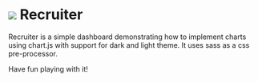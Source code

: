 # ![](https://raw.githubusercontent.com/ertush/Recruiter/master/public/favicon.ico) Recruiter


Recruiter is a simple dashboard demonstrating how to implement charts using chart.js with support for dark and light theme. It uses sass as a css pre-processor.

Have fun playing with it!
